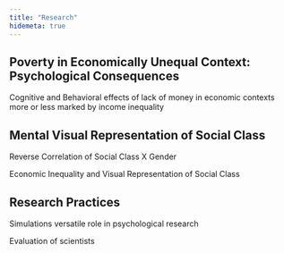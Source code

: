 ```yaml
---
title: "Research"
hidemeta: true
---
```


## Poverty in Economically Unequal Context: Psychological Consequences

Cognitive and Behavioral effects of lack of money in economic contexts more or less marked by income inequality

## Mental Visual Representation of Social Class

Reverse Correlation of Social Class X Gender

Economic Inequality and Visual Representation of Social Class

## Research Practices

Simulations versatile role in psychological research

Evaluation of scientists 
